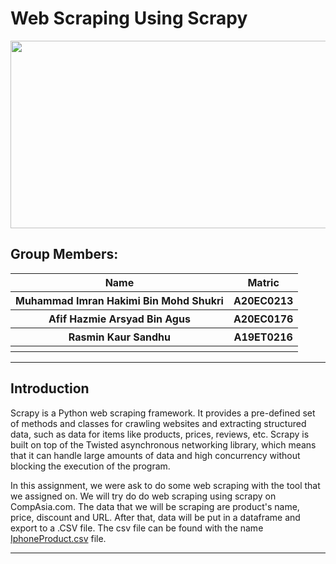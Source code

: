 # **Web Scraping Using Scrapy**
<img src="https://github.com/drshahizan/python-web/blob/main/scrapy/BigMac/1_7KVe2szj1rjt1_Jlmdznkw.png"  width="1000" height="300">

## Group Members:
<table>
  <tr>
    <th>Name</th>
    <th>Matric</th>
  </tr>
  <tr>
    <th>Muhammad Imran Hakimi Bin Mohd Shukri</th>
    <th>A20EC0213</th>
  </tr>
  <tr>
    <th>Afif Hazmie Arsyad Bin Agus</th>
    <th>A20EC0176</th>
  </tr>
    <tr>
    <th>Rasmin Kaur Sandhu</th>
    <th>A19ET0216</th>
  </tr>
    <tr>
    <th></th>
    <th></th>
  </tr>
</table> 

---
**Introduction**
---
Scrapy is a Python web scraping framework. It provides a pre-defined set of methods and classes for crawling websites and extracting structured data, such as data for items like products, prices, reviews, etc. Scrapy is built on top of the Twisted asynchronous networking library, which means that it can handle large amounts of data and high concurrency without blocking the execution of the program.

In this assignment, we were ask to do some web scraping with the tool that we assigned on. We will try do do web scraping using scrapy on CompAsia.com. The data that we will be scraping are product's name, price, discount and URL. After that, data will be put in a dataframe and export to a .CSV file. The csv file can be found with the name [IphoneProduct.csv](https://github.com/drshahizan/python-web/blob/main/scrapy/BigMac/IphoneProduct.csv) file.

---
